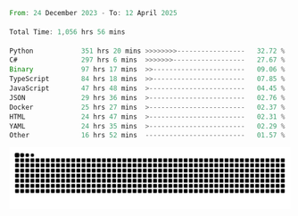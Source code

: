 <!--START_SECTION:waka-->

```rust
From: 24 December 2023 - To: 12 April 2025

Total Time: 1,056 hrs 56 mins

Python            351 hrs 20 mins >>>>>>>>-----------------   32.72 %
C#                297 hrs 6 mins  >>>>>>>------------------   27.67 %
Binary            97 hrs 17 mins  >>-----------------------   09.06 %
TypeScript        84 hrs 18 mins  >>-----------------------   07.85 %
JavaScript        47 hrs 48 mins  >------------------------   04.45 %
JSON              29 hrs 36 mins  >------------------------   02.76 %
Docker            25 hrs 27 mins  >------------------------   02.37 %
HTML              24 hrs 47 mins  >------------------------   02.31 %
YAML              24 hrs 35 mins  >------------------------   02.29 %
Other             16 hrs 52 mins  -------------------------   01.57 %
```

<!--END_SECTION:waka-->


<picture>
  <source media="(prefers-color-scheme: dark)" srcset="https://raw.githubusercontent.com/jeerawut97/jeerawut97/output/github-contribution-grid-snake.svg">
  <img alt="github contribution grid snake animation" src="https://raw.githubusercontent.com/jeerawut97/jeerawut97/output/github-contribution-grid-snake.svg">
</picture>
